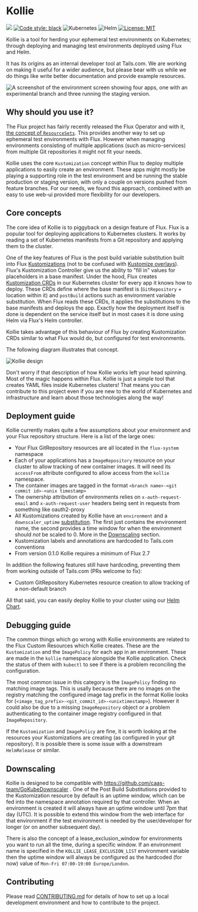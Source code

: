 # Kollie
<p align="left">
<a href="https://github.com/kollie-org/kollie/actions/workflows/ci.yaml/badge.svg"><img src="https://github.com/kollie-org/kollie/actions/workflows/ci.yaml/badge.svg" /></a>
<a href="https://github.com/psf/black"><img alt="Code style: black" src="https://img.shields.io/badge/code%20style-black-000000.svg"></a>
<img alt="Kubernetes" src="https://img.shields.io/badge/kubernetes-%E2%9D%A4%EF%B8%8F-blue?logo=kubernetes&labelColor=white">
<img alt="Helm" src="https://img.shields.io/badge/helm-%E2%9D%A4%EF%B8%8F-blue?logo=helm">
<a href="/LICENSE"><img alt="License: MIT" src="https://img.shields.io/badge/License-MIT-yellow.svg"></a>
</p>


Kollie is a tool for herding your ephemeral test environments on Kubernetes; through deploying and managing test environments deployed using Flux and Helm.

It has its origins as an internal developer tool at Tails.com. We are working on making it useful for a wider audience, but please bear with us while we do things like write better documentation and provide example resources.

![A screenshot of the environment screen showing four apps, one with an experimental branch and three running the staging version.](screenshot.png)

## Why should you use it?

The Flux project has fairly recently released the Flux Operator and with it, [the concept of `ResourceSets`](https://fluxcd.control-plane.io/operator/resourcesets/github-pull-requests/). This provides another way to set up ephemeral test environments with Flux. However when managing environments consisting of multiple applications (such as micro-services) from multiple Git repositories it might not fit your needs.

Kollie uses the core `Kustomization` concept within Flux to deploy multiple applications to easily create an environment. These apps might mostly be playing a supporting role in the test environment and be running the stable production or staging version, with only a couple on versions pushed from feature branches. For our needs, we found this approach, combined with an easy to use web-ui provided more flexibility for our developers.

## Core concepts

The core idea of Kollie is to piggyback on a design feature of Flux. Flux is a popular tool for deploying applications to Kubernetes clusters. It works by reading a set of Kubernetes manifests from a Git repository and applying them to the cluster.

One of the key features of Flux is the post build variable substitution built into Flux [Kustomizations](https://fluxcd.io/flux/components/kustomize/kustomization/) (not to be confused with [Kustomize overlays](https://github.com/kubernetes-sigs/kustomize)). Flux's Kustomization Controller give us the ability to "fill in" values for placeholders in a base manifest. Under the hood, Flux creates [Kustomization CRDs](https://fluxcd.io/flux/components/kustomize/kustomization/) in our Kubernetes cluster for every app it knows how to deploy. These CRDs define where the base manifest is (`GitRepository` + location within it) and `postBuild` actions such as environment variable substitution. When Flux reads these CRDs, it applies the substitutions to the base manifests and deploys the app. Exactly how the deployment itself is done is dependent on the service itself but in most cases it is done using Helm via Flux's Helm controller.

Kollie takes advantage of this behaviour of Flux by creating Kustomization CRDs similar to what Flux would do, but configured for test environments.

The following diagram illustrates that concept.

![Kollie design](./_static/kollie_design.png)

Don't worry if that description of how Kollie works left your head spinning. Most of the magic happens within Flux. Kollie is just a simple tool that creates YAML files inside Kubernetes clusters! That means you can contribute to this project even if you are new to the world of Kubernetes and infrastructure and learn about those technologies along the way!

## Deployment guide

Kollie currently makes quite a few assumptions about your environment and your Flux repository structure. Here is a list of the large ones:
* Your Flux GitRepository resources are all located in the `flux-system` namespace
* Each of your applications has a `ImageRepository` resource on your cluster to allow tracking of new container images. It will need its `accessFrom` attribute configured to allow access from the `kollie` namespace.
* The container images are tagged in the format `<branch name>-<git commit id>-<unix timestamp>`
* The ownership attribution of environments relies on `x-auth-request-email` and `x-auth-request-user` headers being sent in requests from something like oauth2-proxy
* All Kustomizations created by Kollie have an `environment` and a `downscaler_uptime` [substitution](https://fluxcd.io/flux/components/kustomize/kustomizations/#post-build-variable-substitution). The first just contains the environment name, the second provides a time window for when the environment should _not_ be scaled to 0. More in the [Downscaling](#downscaling) section.
* Kustomization labels and annotations are hardcoded to Tails.com conventions
* From version 0.1.0 Kollie requires a minimum of Flux 2.7

In addition the following features still have hardcoding, preventing them from working outside of Tails.com (PRs welcome to fix):
* Custom GitRepository Kubernetes resource creation to allow tracking of a non-default branch

All that said, you can easily deploy Kollie to your cluster using our [Helm Chart](/charts/kollie/README.md).

## Debugging guide

The common things which go wrong with Kollie environments are related to the Flux Custom Resources which Kollie creates. These are the `Kustomization` and the `ImagePolicy` for each app in an environment. These are made in the `kollie` namespace alongside the Kollie application. Check the status of them with `kubectl` to see if there is a problem reconciling the configuration.

The most common issue in this category is the `ImagePolicy` finding no matching image tags. This is usally because there are no images on the registry matching the configured image tag prefix in the format Kollie looks for (`<image_tag_prefix>-<git_commit_id>-<unixtimestamp>`). However it could also be due to a missing `ImageRepository` object or a problem authenticating to the container image registry configured in that `ImageRepository`.

If the `Kustomization` and `ImagePolicy` are fine, it is worth looking at the resources your Kustomizations are creating (as configured in your git repository). It is possible there is some issue with a downstream `HelmRelease` or similar.

## Downscaling

Kollie is designed to be compatible with https://github.com/caas-team/GoKubeDownscaler . One of the Post Build Substitutions provided to the Kustomization resource by default is an uptime window, which can be fed into the namespace annotation required by that controller. When an environment is created it will always have an uptime window until 7pm that day (UTC). It is possible to extend this window from the web interface for that environment if the test environment is needed by the user/developer for longer (or on another subsequent day).

There is also the concept of a lease_exclusion_window for environments you want to run all the time, during a specific window. If an environment name is specified in the `KOLLIE_LEASE_EXCLUSION_LIST` environment variable then the uptime window will always be configured as the hardcoded (for now) value of `Mon-Fri 07:00-19:00 Europe/London`.


## Contributing

Please read [CONTRIBUTING.md](/CONTRIBUTING.md) for details of how to set up a local development environment and how to contribute to the project.
